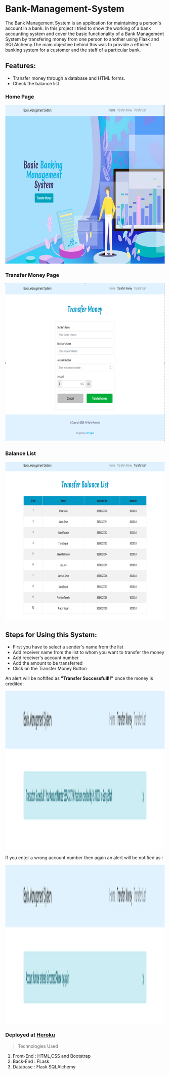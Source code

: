 # Bank-Management-System

The Bank Management System is an application for maintaining a person's account in a bank. In this project I tried to show the working of a bank accounting system and cover the basic functionality of a Bank Management System by transfering money from one person to another using Flask and SQLAlchemy.The main objective behind this was to provide a efficient banking system for a customer and the staff of a particular bank.

## Features:
  * Transfer money through a database and HTML forms.
  * Check the balance list 

### Home Page

<p align='center'>
 <img src='https://github.com/Vidhi-Sejpal/Bank-Management-System/blob/main/static/Home Page.png' alt='' height="500"> 
</p>

### Transfer Money Page

<p align='center'>
 <img src='https://github.com/Vidhi-Sejpal/Bank-Management-System/blob/main/static/Transfer%20Page.png' alt='' height="500"> 
</p>

### Balance List

<p align='center'>
 <img src='https://github.com/Vidhi-Sejpal/Bank-Management-System/blob/main/static/Balance List.png' alt='' height="500"> 
</p>

## Steps for Using this System:
   * First you have to select a sender's name from the list
   * Add receiver name from the list to whom you want to transfer the money
   * Add receiver's account number
   * Add the amount to be transferred
   * Click on the Transfer Money Button<br>
   
   
  An alert will be noftifed as <b>"Transfer Successfull!!"</b> once the money is credited:
  
   <p align='center'>
      <img src='https://github.com/Vidhi-Sejpal/Bank-Management-System/blob/main/static/Alert for success.png' alt='' height="500"> 
   </p>
   
  
  If you enter a wrong account number then again an alert will be notified as :
  
  <p align='center'>
     <img src='https://github.com/Vidhi-Sejpal/Bank-Management-System/blob/main/static/Alert for error.png' alt='' height="500"> 
    </p>
  
  




### Deployed at [Heroku](https://banking-system-vidhi.herokuapp.com) 


> Technologies Used


  1. Front-End : HTML,CSS and Bootstrap<br>
  2. Back-End : FLask<br>
  3. Database : Flask SQLAlchemy

